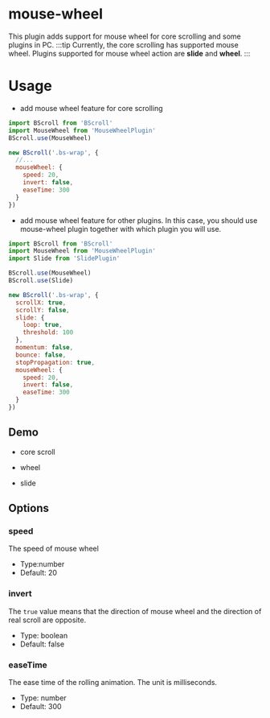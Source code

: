# mouse-wheel
This plugin adds support for mouse wheel for core scrolling and some plugins in PC.
:::tip
Currently, the core scrolling has supported mouse wheel.
Plugins supported for mouse wheel action are **slide** and **wheel**.
:::

# Usage

- add mouse wheel feature for core scrolling

```js
import BScroll from 'BScroll'
import MouseWheel from 'MouseWheelPlugin'
BScroll.use(MouseWheel)

new BScroll('.bs-wrap', {
  //...
  mouseWheel: {
    speed: 20,
    invert: false,
    easeTime: 300
  }
})
```

- add mouse wheel feature for other plugins. In this case, you should use mouse-wheel plugin together with which plugin you will use.

```js
import BScroll from 'BScroll'
import MouseWheel from 'MouseWheelPlugin'
import Slide from 'SlidePlugin'

BScroll.use(MouseWheel)
BScroll.use(Slide)

new BScroll('.bs-wrap', {
  scrollX: true,
  scrollY: false,
  slide: {
    loop: true,
    threshold: 100
  },
  momentum: false,
  bounce: false,
  stopPropagation: true,
  mouseWheel: {
    speed: 20,
    invert: false,
    easeTime: 300
  }
})
```

## Demo

- core scroll

<demo :hide-qrcode="true">
  <template slot="code-template">
    <<< @/example/vue/demo/core/mouse-wheel.vue?template
  </template>
  <template slot="code-script">
    <<< @/example/vue/demo/core/mouse-wheel.vue?script
  </template>
  <template slot="code-style">
    <<< @/example/vue/demo/core/mouse-wheel.vue?style
  </template>
  <core-mouse-wheel slot="demo"></core-mouse-wheel>
</demo>

- wheel

- slide

<demo :hide-qrcode="true">
  <template slot="code-template">
    <<< @/example/vue/demo/slide/pc.vue?template
  </template>
  <template slot="code-script">
    <<< @/example/vue/demo/slide/pc.vue?script
  </template>
  <template slot="code-style">
    <<< @/example/vue/demo/slide/pc.vue?style
  </template>
  <slide-pc slot="demo"></slide-pc>
</demo>

## Options

### speed
The speed of mouse wheel
- Type:number
- Default: 20

### invert
The `true` value means that the direction of mouse wheel and the direction of real scroll are opposite.
- Type: boolean
- Default: false

### easeTime
The ease time of the rolling animation. The unit is milliseconds.
- Type: number
- Default: 300